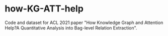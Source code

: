 # how-KG-ATT-help
Code and dataset for ACL 2021 paper "How Knowledge Graph and Attention Help?A Quantitative Analysis into Bag-level Relation Extraction".
